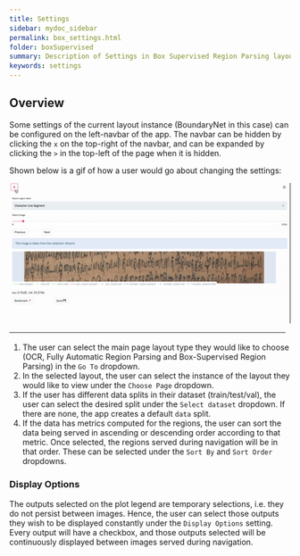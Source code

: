 ```yaml
---
title: Settings
sidebar: mydoc_sidebar
permalink: box_settings.html
folder: boxSupervised
summary: Description of Settings in Box Supervised Region Parsing layout.
keywords: settings
---
```


## Overview

Some settings of the current layout instance (BoundaryNet in this case) can be configured on the left-navbar of the app. The navbar can be hidden by clicking the `x` on the top-right of the navbar, and can be expanded by clicking the `>` in the top-left of the page when it is hidden.

Shown below is a gif of how a user would go about changing the settings:

![Box Supervision settings gif](gifs/box_settings.gif)

1. The user can select the main page layout type they would like to choose (OCR, Fully Automatic Region Parsing and Box-Supervised Region Parsing) in the `Go To` dropdown.
2. In the selected layout, the user can select the instance of the layout they would like to view under the `Choose Page` dropdown.
3. If the user has different data splits in their dataset (train/test/val), the user can select the desired split under the `Select dataset` dropdown. If there are none, the app creates a default `data` split.
4. If the data has metrics computed for the regions, the user can sort the data being served in ascending or descending order according to that metric. Once selected, the regions served during navigation will be in that order. These can be selected under the `Sort By` and `Sort Order` dropdowns.

### Display Options

The outputs selected on the plot legend are temporary selections, i.e. they do not persist between images. Hence, the user can select those outputs they wish to be displayed constantly under the `Display Options` setting. Every output will have a checkbox, and those outputs selected will be continuously displayed between images served during navigation.